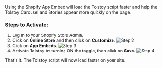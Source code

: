 Using the Shopify App Embed will load the Tolstoy script faster and help the Tolstoy Carousel and Stories appear more quickly on the page.

### Steps to Activate:

1. Log in to your Shopify Store Admin.
2. Click on **Online Store** and then click on **Customize**.
   ![Step 2](https://downloads.intercomcdn.com/i/o/678699634/a618adfe842f740ae6d23d65/image.png)
3. Click on **App Embeds**.
   ![Step 3](https://downloads.intercomcdn.com/i/o/678700484/3ea1789a55446698aa5eea42/image.png)
4. Activate Tolstoy by turning ON the toggle, then click on **Save**.
   ![Step 4](https://downloads.intercomcdn.com/i/o/678701283/a3d378c7f1c085dbd45914c5/image.png)

That's it. The Tolstoy script will now load faster on your site.
